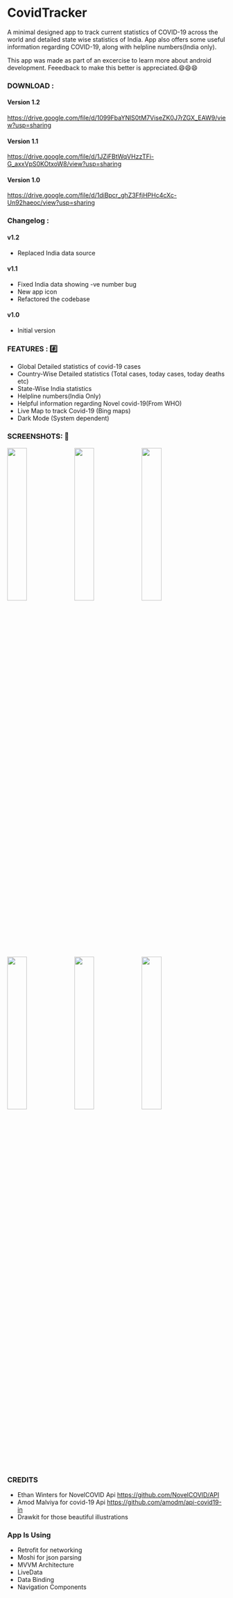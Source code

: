 # CovidTracker
A minimal designed app to track current statistics of COVID-19 across the world and detailed state wise statistics of India. App also offers some useful information regarding COVID-19, along with helpline numbers(India only).

This app was made as part of an excercise to learn more about android development. Feeedback to make this better is appreciated.:smile::smile::smile:

### DOWNLOAD :

#### Version 1.2
https://drive.google.com/file/d/1099FbaYNlS0tM7ViseZK0J7rZGX_EAW9/view?usp=sharing

#### Version 1.1
https://drive.google.com/file/d/1JZiFBtWqVHzzTFi-G_axxVpS0KOtxoW8/view?usp=sharing

#### Version 1.0
https://drive.google.com/file/d/1diBpcr_ghZ3FfjHPHc4cXc-Un92haeoc/view?usp=sharing

### Changelog :

#### v1.2
   - Replaced India data source

#### v1.1
   - Fixed India data showing -ve number bug
   - New app icon
   - Refactored the codebase
   
#### v1.0
   - Initial version

### FEATURES : :hash:
- Global Detailed statistics of covid-19 cases
- Country-Wise Detailed statistics (Total cases, today cases, today deaths etc)
- State-Wise India statistics
- Helpline numbers(India Only)
- Helpful information regarding Novel covid-19(From WHO)
- Live Map to track Covid-19 (Bing maps)
- Dark Mode (System dependent)

### SCREENSHOTS: :iphone:

<img src="https://imgur.com/N6ewUrb.jpg" width=30%> <img src="https://imgur.com/Su1iXeO.jpg" width=30%> <img src="https://imgur.com/6mjoJEr.jpg" width=30%>
<img src="https://imgur.com/2ELx02d.jpg" width=30%> <img src="https://imgur.com/4HSJOAH.jpg" width=30%> <img src="https://imgur.com/lBROAY0.jpg" width=30%> 

### CREDITS

- Ethan Winters for NovelCOVID Api https://github.com/NovelCOVID/API
- Amod Malviya for covid-19 Api https://github.com/amodm/api-covid19-in
- Drawkit for those beautiful illustrations

### App Is Using
- Retrofit for networking
- Moshi for json parsing
- MVVM Architecture
- LiveData
- Data Binding 
- Navigation Components

